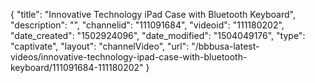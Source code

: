 {
    "title": "Innovative Technology iPad Case with Bluetooth Keyboard",
    "description": "",
    "channelid": "111091684",
    "videoid": "111180202",
    "date_created": "1502924096",
    "date_modified": "1504049176",
    "type": "captivate",
    "layout": "channelVideo",
    "url": "\/bbbusa-latest-videos\/innovative-technology-ipad-case-with-bluetooth-keyboard\/111091684-111180202"
}